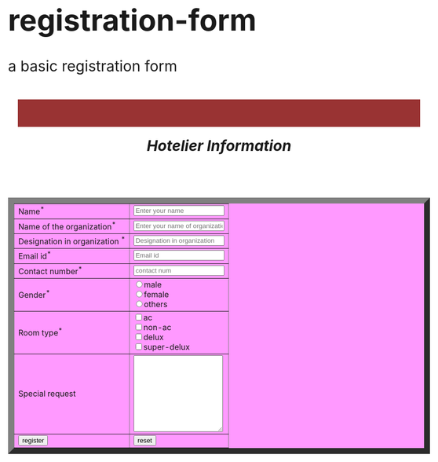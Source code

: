 # registration-form
a basic registration form
<!DOCTYPE html PUBLIC "-//W3C//DTD XHTML 1.0 Transitional//EN" "http://www.w3.org/TR/xhtml1/DTD/xhtml1-transitional.dtd">
<html xmlns="http://www.w3.org/1999/xhtml">
<head>
<meta http-equiv="Content-Type" content="text/html; charset=iso-8859-1" />
<title>registration form</title>
</head>
<marquee behavior="scroll" hspace="20" vspace="20" style="background:#993333" height="56"><font size="10" color="blue">HOTEL REGISTRATION FORM</marquee></font>
<body style="font-size:30px" bgcolor="white"> </body>
<b><i> <center>Hotelier Information</center>
<table align="center" cellpadding="20" cellpadding="10" border="12" bgcolor="#FF99FF">
<form>
<tr>
<td>Name<sup>*</sup></td>
<td><input type="text" name="f1" maxlength="14" placeholder="Enter your name"></td></tr>
<tr><td>Name of the organization<sup>*</sup> </td>
<td><input type="text" name="f1" placeholder="Enter your name of organization"></td></tr>
<tr><td>Designation in organization <sup>*</sup></td>
<td><input type="text" name="f1" placeholder="Designation in organization"></td></tr>
<tr><td>Email id<sup>*</sup> </td>
<td><input type="email" name="f1" placeholder="Email id"></td></tr>
<tr><td>Contact number<sup>*</sup></td>
<td><input type="text" name="f1" maxlength="11" placeholder="contact num"></td></tr>
<tr><td>Gender<sup>*</sup></td>
<td><input type="radio" name="f2" id="m"><label for="m">male</label><br />
<input type="radio" name="f2"id="f"><label for="f">female</label><br>
<input type="radio" name="f2" id="o"><label for="o" >others</label></td></tr><br />
<tr><td>Room type<sup>*</sup></td>
<td><input type="checkbox" name="f3" >ac<br />
<input type="checkbox" name="f3" >non-ac<br />
<input type="checkbox" name="f3" >delux <br />
<input type="checkbox" name="f3">super-delux</td></tr><br />
<tr><td>Special request</td>
<td><textarea rows="10" col="10" name="f1" ></textarea></td></tr>
<tr><td><input type="button" name="f1" value="register"> </td>
<td><input type="button" name="f1" value="reset"></td></tr></table></optgroup></b></i>
</form>
</body>
</html>
